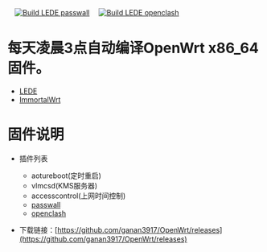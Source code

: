 　[![Build LEDE passwall](https://github.com/ganan3917/Build_OpenWrt/actions/workflows/Build%20LEDE%20passwall.yml/badge.svg?event=workflow_dispatch)](https://github.com/ganan3917/Build_OpenWrt/actions/workflows/Build%20LEDE%20passwall.yml)　
 [![Build LEDE openclash](https://github.com/ganan3917/Build_OpenWrt/actions/workflows/Build%20LEDE%20openclash.yml/badge.svg?event=workflow_dispatch)](https://github.com/ganan3917/Build_OpenWrt/actions/workflows/Build%20LEDE%20openclash.yml)

# 每天凌晨3点自动编译OpenWrt x86_64 固件。
- [LEDE](https://github.com/coolsnowwolf/lede)
- [ImmortalWrt](https://github.com/ImmortalWrt/ImmortalWrt)
# 固件说明

- 插件列表
   - aotureboot(定时重启)
   - vlmcsd(KMS服务器)
   - accesscontrol(上网时间控制)
   - [passwall](https://github.com/xiaorouji/openwrt-passwall)
   - [openclash](https://github.com/vernesong/OpenClash)

- 下载链接：[https://github.com/ganan3917/OpenWrt/releases](https://github.com/ganan3917/OpenWrt/releases)


